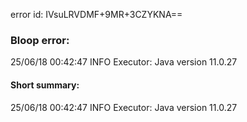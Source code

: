 error id: IVsuLRVDMF+9MR+3CZYKNA==
### Bloop error:

25/06/18 00:42:47 INFO Executor: Java version 11.0.27
#### Short summary: 

25/06/18 00:42:47 INFO Executor: Java version 11.0.27